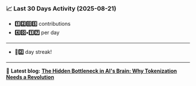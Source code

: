 <!--START_STATS-->
### 📈 Last 30 Days Activity (2025-08-21)  
- **1️⃣2️⃣0️⃣5️⃣** contributions  
- **4️⃣0️⃣•1️⃣7️⃣** per day
---
- **🎱2️⃣** day streak!
---
📝 **Latest blog:** [**The Hidden Bottleneck in AI's Brain: Why Tokenization Needs a Revolution**](https://andriak.com/blog/tokenization-revolution)
<!--END_STATS-->

